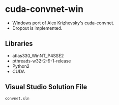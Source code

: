 # cuda-convnet-win

* Windows port of Alex Krizhevsky's cuda-convnet.
* Dropout is implemented.

## Libraries

* atlas330_WinNT_P4SSE2
* pthreads-w32-2-9-1-release
* Python2
* CUDA

## Visual Studio Solution File

`convnet.sln`

